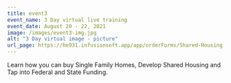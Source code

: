 ```yaml
---
title: event3
event_name: 3 Day virtual live training
event_date: August 20 - 22, 2021
image: /images/event3-img.jpg
alt: "3 Day virtual image - picture"
url_page: https://he931.infusionsoft.app/app/orderForms/Shared-Housing-3-Day-Virtual-Training-Aug-20-22-2021?cookieUUID=f0b5d19a-7d26-4309-aabe-427e9772e497
---
```

Learn how you can buy Single Family Homes, Develop Shared Housing and Tap into Federal and State Funding.
